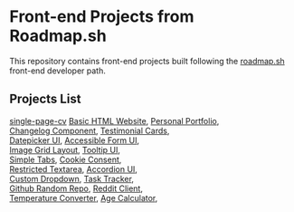 # Front-end Projects from Roadmap.sh

This repository contains front-end projects built following the [roadmap.sh](https://roadmap.sh/) front-end developer path.

## Projects List

[single-page-cv](https://roadmap.sh/projects/single-page-cv)
[Basic HTML Website](https://roadmap.sh/projects/basic-html-website), [Personal Portfolio](https://roadmap.sh/projects/portfolio-website),\
[Changelog Component](https://roadmap.sh/projects/changelog-component), [Testimonial Cards](https://roadmap.sh/projects/testimonial-cards),\
[Datepicker UI](https://roadmap.sh/projects/datepicker-ui), [Accessible Form UI](https://roadmap.sh/projects/accessible-form-ui),\
[Image Grid Layout](https://roadmap.sh/projects/image-grid), [Tooltip UI](https://roadmap.sh/projects/tooltip-ui),\
[Simple Tabs](https://roadmap.sh/projects/simple-tabs), [Cookie Consent](https://roadmap.sh/projects/cookie-consent),\
[Restricted Textarea](https://roadmap.sh/projects/restricted-textarea), [Accordion UI](https://roadmap.sh/projects/accordion),\
[Custom Dropdown](https://roadmap.sh/projects/custom-dropdown), [Task Tracker](https://roadmap.sh/projects/task-tracker-js),\
[Github Random Repo](https://roadmap.sh/projects/github-random-repo), [Reddit Client](https://roadmap.sh/projects/reddit-client),\
[Temperature Converter](https://roadmap.sh/projects/temperature-converter), [Age Calculator](https://roadmap.sh/projects/age-calculator),
